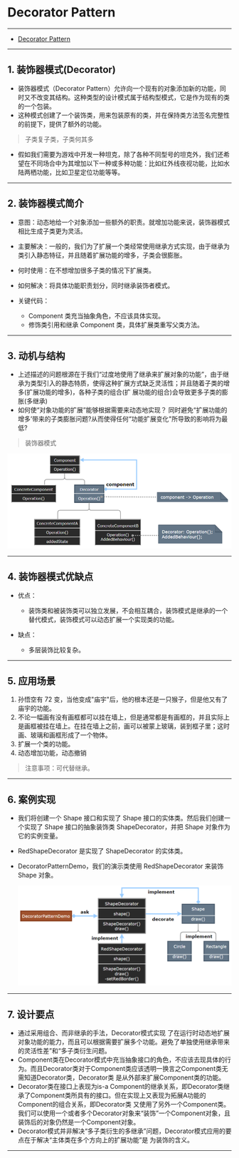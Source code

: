 # Decorator Pattern

---

- [Decorator Pattern](#decorator-pattern)

---
## 1. 装饰器模式(Decorator)

- 装饰器模式（Decorator Pattern）允许向一个现有的对象添加新的功能，同时又不改变其结构。这种类型的设计模式属于结构型模式，它是作为现有的类的一个包装。
- 这种模式创建了一个装饰类，用来包装原有的类，并在保持类方法签名完整性的前提下，提供了额外的功能。

> 子类复子类，子类何其多

- 假如我们需要为游戏中开发一种坦克，除了各种不同型号的坦克外，我们还希望在不同场合中为其增加以下一种或多种功能：比如红外线夜视功能，比如水陆两栖功能，比如卫星定位功能等等。

---
## 2. 装饰器模式简介

- 意图：动态地给一个对象添加一些额外的职责。就增加功能来说，装饰器模式相比生成子类更为灵活。

- 主要解决：一般的，我们为了扩展一个类经常使用继承方式实现，由于继承为类引入静态特征，并且随着扩展功能的增多，子类会很膨胀。

- 何时使用：在不想增加很多子类的情况下扩展类。

- 如何解决：将具体功能职责划分，同时继承装饰者模式。

- 关键代码： 
  - Component 类充当抽象角色，不应该具体实现。 
  - 修饰类引用和继承 Component 类，具体扩展类重写父类方法。

---
## 3. 动机与结构

- 上述描述的问题根源在于我们“过度地使用了继承来扩展对象的功能”，由于继承为类型引入的静态特质，使得这种扩展方式缺乏灵活性；并且随着子类的增多(扩展功能的增多)，各种子类的组合(扩 展功能的组合)会导致更多子类的膨胀(多继承)
- 如何使“对象功能的扩展”能够根据需要来动态地实现？ 同时避免“扩展功能的增多’带来的子类膨胀问题?从而使得任何“功能扩展变化"所导致的影响将为最低?

> 装饰器模式

  ![装饰器模式](img/装饰器模式设计.png)

---
## 4. 装饰器模式优缺点

- 优点：   
  - 装饰类和被装饰类可以独立发展，不会相互耦合，装饰模式是继承的一个替代模式，装饰模式可以动态扩展一个实现类的功能。

- 缺点：
  - 多层装饰比较复杂。

---
## 5. 应用场景

1. 孙悟空有 72 变，当他变成"庙宇"后，他的根本还是一只猴子，但是他又有了庙宇的功能。
2. 不论一幅画有没有画框都可以挂在墙上，但是通常都是有画框的，并且实际上是画框被挂在墙上。在挂在墙上之前，画可以被蒙上玻璃，装到框子里；这时画、玻璃和画框形成了一个物体。
3. 扩展一个类的功能。 
4. 动态增加功能，动态撤销

> 注意事项：可代替继承。

---
## 6. 案例实现

- 我们将创建一个 Shape 接口和实现了 Shape 接口的实体类。然后我们创建一个实现了 Shape 接口的抽象装饰类 ShapeDecorator，并把 Shape 对象作为它的实例变量。
- RedShapeDecorator 是实现了 ShapeDecorator 的实体类。
- DecoratorPatternDemo，我们的演示类使用 RedShapeDecorator 来装饰 Shape 对象。

    ![案例](img/装饰器模式案例.png)

---
## 7. 设计要点

- 通过采用组合、而非继承的手法，Decorator模式实现 了在运行时动态地扩展对象功能的能力，而且可以根据需要扩展多个功能。避免了单独使用继承带来的灵活性差”和“多子类衍生问题。
- Component类在Decorator模式中充当抽象接口的角色，不应该去现具体的行为。而且Decorator类对于Component类应该透明一换言之Component类无需知道Decorator类，Decorator类 是从外部来扩展Component类的功能。
- Decorator类在接口上表现为is-a Component的继承关系，即Decorator类继承了Component类所具有的接口。但在实现上又表现为拓展A功能的 Component的组合关系，即Decorator类 又使用了另外一个Component类。我们可以使用一个或者多个Decorator对象来“装饰”一个Component对象，且装饰后的对象仍然是一个Component对象。
- Decorator模式并非解决“多子类衍生的多继承”问题，Decorator模式应用的要点在于解决“主体类在多个方向上的扩展功能”是 为装饰的含义。

---